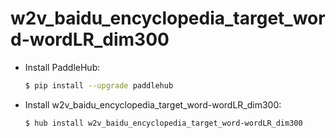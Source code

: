 # w2v_baidu_encyclopedia_target_word-wordLR_dim300
* Install PaddleHub: 

    ```bash
    $ pip install --upgrade paddlehub
    ```

* Install w2v_baidu_encyclopedia_target_word-wordLR_dim300: 

    ```bash
    $ hub install w2v_baidu_encyclopedia_target_word-wordLR_dim300
    ```

